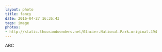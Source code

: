 ```yaml
---
layout: photo
title: fancy
date: 2016-04-27 16:36:43
tags: image
photos:
- http://static.thousandwonders.net/Glacier.National.Park.original.494.jpg
---
```

ABC
